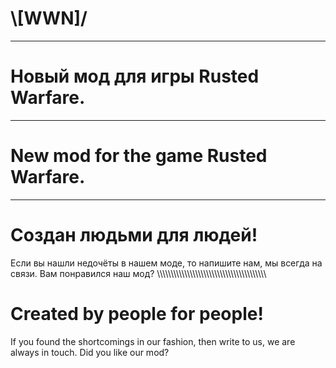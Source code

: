 #                                    \\[WWN]/

-----------------------------------------------------------------------------
#                         Новый мод для игры Rusted Warfare.
-----------------------------------------------------------------------------
#                         New mod for the game Rusted Warfare.
-----------------------------------------------------------------------------



# Создан людьми для людей!
Если вы нашли недочёты в нашем моде, то напишите нам, мы всегда на связи.
Вам понравился наш мод?
\\\\\\\\\\\\\\\\\\\\\\\\\\\\\\\\\\\\\\\\\\\\\\\\\\\\\\\\\\\\\\\\\\\\\\\\\\\\\\\\
# Created by people for people!
If you found the shortcomings in our fashion, then write to us, we are always in touch.
Did you like our mod?
